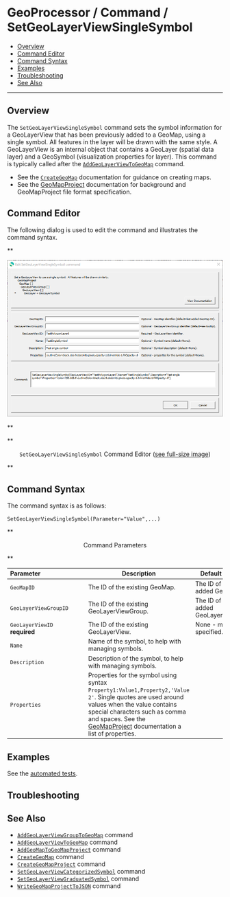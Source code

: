 # GeoProcessor / Command / SetGeoLayerViewSingleSymbol #

*   [Overview](#overview)
*   [Command Editor](#command-editor)
*   [Command Syntax](#command-syntax)
*   [Examples](#examples)
*   [Troubleshooting](#troubleshooting)
*   [See Also](#see-also)

-------------------------

## Overview ##

The `SetGeoLayerViewSingleSymbol` command sets the symbol information for a GeoLayerView that has been previously added to a GeoMap,
using a single symbol.  All features in the layer will be drawn with the same style.
A GeoLayerView is an internal object that contains a GeoLayer (spatial data layer) and a GeoSymbol (visualization properties for layer).
This command is typically called after the [`AddGeoLayerViewToGeoMap`](../AddGeoLayerViewToGeoMap/AddGeoLayerViewToGeoMap.md) command.

*   See the [`CreateGeoMap`](../CreateGeoMap/CreateGeoMap.md) documentation for guidance on creating maps.
*   See the [GeoMapProject](../../appendix-geomapproject/geomapproject.md) documentation for background and GeoMapProject file format specification.

## Command Editor ##

The following dialog is used to edit the command and illustrates the command syntax.

**<p style="text-align: center;">
![SetGeoLayerViewSingleSymbol](SetGeoLayerViewSingleSymbol.png)
</p>**

**<p style="text-align: center;">
`SetGeoLayerViewSingleSymbol` Command Editor (<a href="../SetGeoLayerViewSingleSymbol.png">see full-size image</a>)
</p>**

## Command Syntax ##

The command syntax is as follows:

```text
SetGeoLayerViewSingleSymbol(Parameter="Value",...)
```
**<p style="text-align: center;">
Command Parameters
</p>**

| **Parameter**&nbsp;&nbsp;&nbsp;&nbsp;&nbsp;&nbsp;&nbsp;&nbsp;&nbsp;&nbsp;&nbsp;&nbsp;&nbsp;&nbsp;&nbsp;&nbsp;&nbsp;&nbsp;&nbsp;&nbsp;&nbsp;&nbsp;&nbsp;&nbsp;&nbsp;&nbsp; | **Description** | **Default**&nbsp;&nbsp;&nbsp;&nbsp;&nbsp;&nbsp;&nbsp;&nbsp;&nbsp;&nbsp;&nbsp;&nbsp;&nbsp;&nbsp;&nbsp;&nbsp;&nbsp;&nbsp; |
| --------------|-----------------|----------------- |
| `GeoMapID` | The ID of the existing GeoMap. | The ID of the last added GeoMap. |
| `GeoLayerViewGroupID` | The ID of the existing GeoLayerViewGroup. | The ID of the last added GeoLayerViewGroup. |
| `GeoLayerViewID` <br> **required** | The ID of the existing GeoLayerView. | None - must be specified. |
| `Name` | Name of the symbol, to help with managing symbols. | |
| `Description` | Description of the symbol, to help with managing symbols. | |
| `Properties` | Properties for the symbol using syntax `Property1:Value1,Property2,'Value 2'`.  Single quotes are used around values when the value contains special characters such as comma and spaces.  See the [GeoMapProject](../../appendix-geomapproject/geomapproject.md) documentation a list of properties. |  |

## Examples ##

See the [automated tests](https://github.com/OpenWaterFoundation/owf-app-geoprocessor-python-test/tree/main/test/commands/SetGeoLayerViewSingleSymbol).

## Troubleshooting ##

## See Also ##

*   [`AddGeoLayerViewGroupToGeoMap`](../AddGeoLayerViewGroupToGeoMap/AddGeoLayerViewGroupToGeoMap.md) command
*   [`AddGeoLayerViewToGeoMap`](../AddGeoLayerViewToGeoMap/AddGeoLayerViewToGeoMap.md) command
*   [`AddGeoMapToGeoMapProject`](../AddGeoMapToGeoMapProject/AddGeoMapToGeoMapProject.md) command
*   [`CreateGeoMap`](../CreateGeoMap/CreateGeoMap.md) command
*   [`CreateGeoMapProject`](../CreateGeoMapProject/CreateGeoMapProject.md) command
*   [`SetGeoLayerViewCategorizedSymbol`](../SetGeoLayerViewCategorizedSymbol/SetGeoLayerViewCategorizedSymbol.md) command
*   [`SetGeoLayerViewGraduatedSymbol`](../SetGeoLayerViewGraduatedSymbol/SetGeoLayerViewGraduatedSymbol.md) command
*   [`WriteGeoMapProjectToJSON`](../WriteGeoMapProjectToJSON/WriteGeoMapProjectToJSON.md) command
